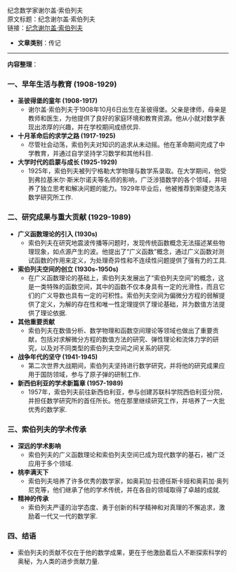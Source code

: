 纪念数学家谢尔盖·索伯列夫  
  原文标题：纪念谢尔盖·索伯列夫  
  链接：[纪念谢尔盖·索伯列夫](https://mp.weixin.qq.com/s/O8qawxDgd-bBmLG6qW0PJQ)

- **文章类别**：传记

---

**内容整理**：

### 一、早年生活与教育 (1908-1929)
- **圣彼得堡的童年 (1908-1917)**
  - 谢尔盖·索伯列夫于1908年10月6日出生在圣彼得堡。父亲是律师，母亲是教师和医生，为他提供了良好的家庭环境和教育资源。他从小就对数学表现出浓厚的兴趣，并在学校期间成绩优异.
- **十月革命后的求学之路 (1917-1925)**
  - 尽管社会动荡，索伯列夫对知识的追求从未动摇。他在革命期间完成了中学教育，并通过自学坚持学习数学和其他科目.
- **大学时代的启蒙与成长 (1925-1929)**
  - 1925年，索伯列夫被列宁格勒大学物理与数学系录取。在大学期间，他受到弗拉基米尔·斯米尔诺夫等名师的影响，广泛涉猎数学的各个领域，并培养了独立思考和解决问题的能力。1929年毕业后，他被推荐到斯捷克洛夫数学研究所工作.

### 二、研究成果与重大贡献 (1929-1989)
- **广义函数理论的引入 (1930s)**
  - 索伯列夫在研究地震波传播等问题时，发现传统函数概念无法描述某些物理现象，如点源产生的波。他提出了“广义函数”概念，通过广义函数对测试函数的作用来定义，为处理奇异性和不连续性问题提供了强有力的工具.
- **索伯列夫空间的创立 (1930s-1950s)**
  - 在广义函数理论的基础上，索伯列夫发展出了“索伯列夫空间”的概念，这是一类特殊的函数空间，其中的函数不仅本身具有一定的光滑性，而且它们的广义导数也具有一定的可积性。索伯列夫空间为偏微分方程的弱解提供了定义，为解的存在性和唯一性定理提供了理论基础，并为数值方法提供了理论依据.
- **其他重要贡献**
  - 索伯列夫在数值分析、数学物理和函数空间理论等领域也做出了重要贡献，包括对求解微分方程的数值方法的研究、弹性理论和流体力学的研究，以及对不同类型的索伯列夫空间之间关系的研究.
- **战争年代的坚守 (1941-1945)**
  - 第二次世界大战期间，索伯列夫坚持进行数学研究，并将他的研究成果应用于国防领域，参与了原子弹的研制工作.
- **新西伯利亚的学术新篇章 (1957-1989)**
  - 1957年，索伯列夫前往新西伯利亚，参与创建苏联科学院西伯利亚分院，并担任数学研究所的首任所长。他在那里继续研究工作，并培养了一大批优秀的数学家.

### 三、索伯列夫的学术传承
- **深远的学术影响**
  - 索伯列夫的广义函数理论和索伯列夫空间已成为现代数学的基石，被广泛应用于多个领域.
- **桃李满天下**
  - 索伯列夫培养了许多优秀的数学家，如奥莉加·拉德任斯卡娅和奥莉加·奥列尼克等，他们继承了他的学术传统，并在各自的领域取得了卓越的成就.
- **精神的传承**
  - 索伯列夫严谨的治学态度、勇于创新的科学精神和对真理的不懈追求，激励着一代又一代的数学家.

### 四、结语
- 索伯列夫的贡献不仅在于他的数学成果，更在于他激励着后人不断探索科学的奥秘，为人类的进步贡献力量.